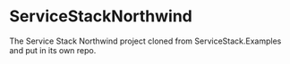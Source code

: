 ServiceStackNorthwind
=====================

The Service Stack Northwind project cloned from ServiceStack.Examples and put in its own repo.
